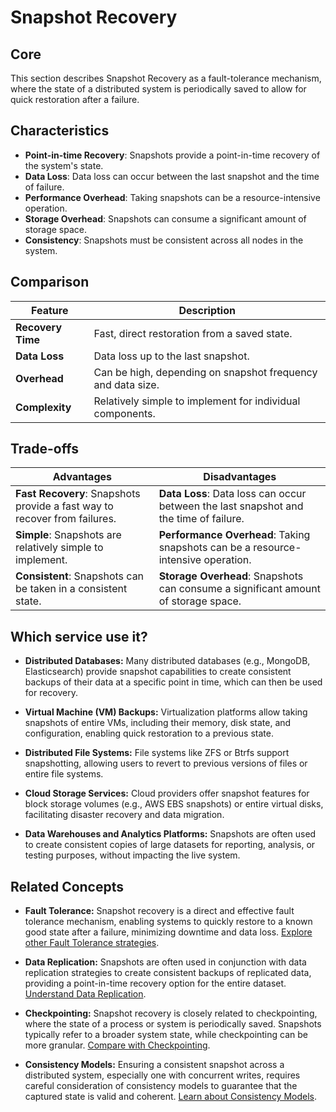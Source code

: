 # Snapshot Recovery

## Core

This section describes Snapshot Recovery as a fault-tolerance mechanism, where the state of a distributed system is periodically saved to allow for quick restoration after a failure.

## Characteristics

- **Point-in-time Recovery**: Snapshots provide a point-in-time recovery of the system's state.
- **Data Loss**: Data loss can occur between the last snapshot and the time of failure.
- **Performance Overhead**: Taking snapshots can be a resource-intensive operation.
- **Storage Overhead**: Snapshots can consume a significant amount of storage space.
- **Consistency**: Snapshots must be consistent across all nodes in the system.

## Comparison

| Feature | Description |
|---|---|
| **Recovery Time** | Fast, direct restoration from a saved state. |
| **Data Loss** | Data loss up to the last snapshot. |
| **Overhead** | Can be high, depending on snapshot frequency and data size. |
| **Complexity** | Relatively simple to implement for individual components. |

## Trade-offs

| Advantages | Disadvantages |
|---|---|
| **Fast Recovery**: Snapshots provide a fast way to recover from failures. | **Data Loss**: Data loss can occur between the last snapshot and the time of failure. |
| **Simple**: Snapshots are relatively simple to implement. | **Performance Overhead**: Taking snapshots can be a resource-intensive operation. |
| **Consistent**: Snapshots can be taken in a consistent state. | **Storage Overhead**: Snapshots can consume a significant amount of storage space. |

## Which service use it?



-   **Distributed Databases:** Many distributed databases (e.g., MongoDB, Elasticsearch) provide snapshot capabilities to create consistent backups of their data at a specific point in time, which can then be used for recovery.

-   **Virtual Machine (VM) Backups:** Virtualization platforms allow taking snapshots of entire VMs, including their memory, disk state, and configuration, enabling quick restoration to a previous state.

-   **Distributed File Systems:** File systems like ZFS or Btrfs support snapshotting, allowing users to revert to previous versions of files or entire file systems.

-   **Cloud Storage Services:** Cloud providers offer snapshot features for block storage volumes (e.g., AWS EBS snapshots) or entire virtual disks, facilitating disaster recovery and data migration.

-   **Data Warehouses and Analytics Platforms:** Snapshots are often used to create consistent copies of large datasets for reporting, analysis, or testing purposes, without impacting the live system.

## Related Concepts

-   **Fault Tolerance:** Snapshot recovery is a direct and effective fault tolerance mechanism, enabling systems to quickly restore to a known good state after a failure, minimizing downtime and data loss. [Explore other Fault Tolerance strategies](../README.md).

-   **Data Replication:** Snapshots are often used in conjunction with data replication strategies to create consistent backups of replicated data, providing a point-in-time recovery option for the entire dataset. [Understand Data Replication](../../data-replication/README.md).

-   **Checkpointing:** Snapshot recovery is closely related to checkpointing, where the state of a process or system is periodically saved. Snapshots typically refer to a broader system state, while checkpointing can be more granular. [Compare with Checkpointing](../checkpoint/README.md).

-   **Consistency Models:** Ensuring a consistent snapshot across a distributed system, especially one with concurrent writes, requires careful consideration of consistency models to guarantee that the captured state is valid and coherent. [Learn about Consistency Models](../../consistency-models/README.md).
